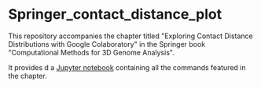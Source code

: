 # Springer_contact_distance_plot

This repository accompanies the chapter titled "Exploring Contact Distance Distributions with Google Colaboratory" in the Springer book "Computational Methods for 3D Genome Analysis".

It provides d a [Jupyter notebook](https://github.com/rnakato/Springer_contact_distance_plot/blob/main/Springer_contact_distance_plot.ipynb) containing all the commands featured in the chapter.
